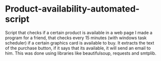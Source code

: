 # Product-availability-automated-script
Script that checks if a certain product is available in a web page
I made a program for a friend, that checks every 15 minutes (with windows task scheduler) if a certain graphics card is available to buy.
It extracts the text of the purchase button, if it says that its available, it will send an email to him.
This was done using libraries like beautifulsoup, requests and smtplib.
